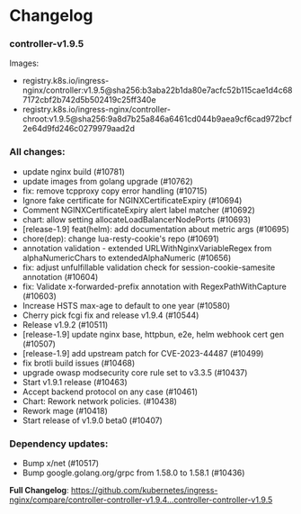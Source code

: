 # Changelog

### controller-v1.9.5

Images:

* registry.k8s.io/ingress-nginx/controller:v1.9.5@sha256:b3aba22b1da80e7acfc52b115cae1d4c687172cbf2b742d5b502419c25ff340e
* registry.k8s.io/ingress-nginx/controller-chroot:v1.9.5@sha256:9a8d7b25a846a6461cd044b9aea9cf6cad972bcf2e64d9fd246c0279979aad2d

### All changes:

* update nginx build (#10781)
* update images from golang upgrade (#10762)
* fix: remove tcpproxy copy error handling (#10715)
* Ignore fake certificate for NGINXCertificateExpiry (#10694)
* Comment NGINXCertificateExpiry alert label matcher (#10692)
* chart: allow setting allocateLoadBalancerNodePorts (#10693)
* [release-1.9] feat(helm): add documentation about metric args (#10695)
* chore(dep): change lua-resty-cookie's repo (#10691)
* annotation validation - extended URLWithNginxVariableRegex from alphaNumericChars to extendedAlphaNumeric (#10656)
* fix: adjust unfulfillable validation check for session-cookie-samesite annotation (#10604)
* fix: Validate x-forwarded-prefix annotation with RegexPathWithCapture (#10603)
* Increase HSTS max-age to default to one year (#10580)
* Cherry pick fcgi fix and release v1.9.4 (#10544)
* Release v1.9.2 (#10511)
* [release-1.9] update nginx base, httpbun, e2e, helm webhook cert gen (#10507)
* [release-1.9] add upstream patch for CVE-2023-44487 (#10499)
* fix brotli build issues (#10468)
* upgrade owasp modsecurity core rule set to v3.3.5 (#10437)
* Start v1.9.1 release (#10463)
* Accept backend protocol on any case (#10461)
* Chart: Rework network policies. (#10438)
* Rework mage (#10418)
* Start release of v1.9.0 beta0 (#10407)

### Dependency updates:

* Bump x/net (#10517)
* Bump google.golang.org/grpc from 1.58.0 to 1.58.1 (#10436)

**Full Changelog**: https://github.com/kubernetes/ingress-nginx/compare/controller-controller-v1.9.4...controller-controller-v1.9.5
